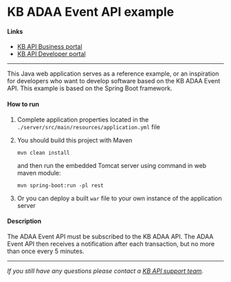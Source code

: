 # KB ADAA Event API example

#### Links
* [KB API Business portal](https://www.kb.cz/api)
* [KB API Developer portal](https://api.kb.cz/open/apim/store)

---

This Java web application serves as a reference example, or an inspiration for developers who want to develop software based on the KB ADAA Event API. 
This example is based on the Spring Boot framework.

#### How to run
1. Complete application properties located in the `./server/src/main/resources/application.yml` file

2. You should build this project with Maven
    ```
    mvn clean install
    ```
    and then run the embedded Tomcat server using command in web maven module:
    ```
    mvn spring-boot:run -pl rest
    ```
3. Or you can deploy a built `war` file to your own instance of the application server

#### Description
The ADAA Event API must be subscribed to the KB ADAA API.
The ADAA Event API then receives a notification after each transaction, but no more than once every 5 minutes.

---

*If you still have any questions please contact a [KB API support team](mailto:api@kb.cz).*


